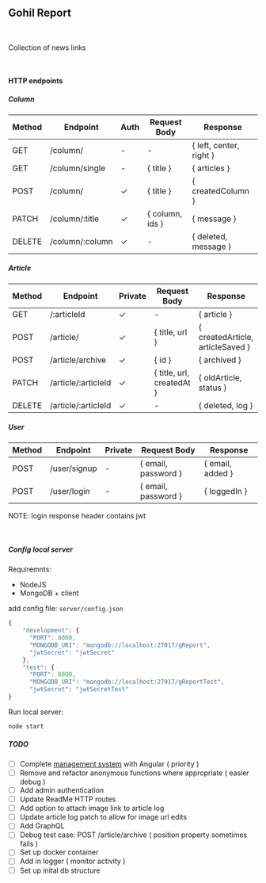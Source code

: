 ## Gohil Report

<br>

Collection of news links

<br>

#### HTTP endpoints

##### Column
Method | Endpoint | Auth | Request Body | Response
--- | --- | --- | --- | ---
GET | /column/ | - | - | { left, center, right }
GET | /column/single | - | { title } |  { articles }
POST | /column/ | ✓ | { title }| { createdColumn }
PATCH | /column/:title |  ✓ | { column, ids } | { message }
DELETE | /column/:column |  ✓ | - | { deleted, message }

##### Article
Method | Endpoint | Private | Request Body | Response
--- | --- | --- | --- | ---
GET | /:articleId |  ✓ | - | { article }
POST | /article/ |  ✓ | { title, url } | { createdArticle, articleSaved }
POST | /article/archive |  ✓ | { id } | { archived }
PATCH | /article/:articleId |  ✓ | { title, url, createdAt } | { oldArticle, status }
DELETE | /article/:articleId |  ✓ | - | { deleted, log }


##### User
Method | Endpoint | Private | Request Body | Response
--- | --- | --- | --- | ---
POST | /user/signup | - | { email, password } | { email, added }
POST | /user/login | - | { email, password } | { loggedIn }

NOTE: login response header contains jwt

<br>

##### Config local server
Requiremnts:
* NodeJS
* MongoDB + client

add config file: ```server/config.json```
```javascript
{
    "development": {
      "PORT": 8000,
      "MONGODB_URI": "mongodb://localhost:27017/gReport",
      "jwtSecret": "jwtSecret"
    },
    "test": {
      "PORT": 8080,
      "MONGODB_URI": "mongodb://localhost:27017/gReportTest",
      "jwtSecret": "jwtSecretTest"
}
```

Run local server:
```
node start
```


##### TODO
- [ ] Complete [management system](https://github.com/hitesh-92/gohilReportManager) with Angular ( priority )
- [ ] Remove and refactor anonymous functions where appropriate ( easier debug )
- [ ] Add admin authentication
- [ ] Update ReadMe HTTP routes
- [ ] Add option to attach image link to article log
- [ ] Update article log patch to allow for image url edits
- [ ] Add GraphQL
- [ ] Debug test case: POST /article/archive ( position property sometimes fails )
- [ ] Set up docker container
- [ ] Add in logger ( monitor activity )
- [ ] Set up inital db structure
